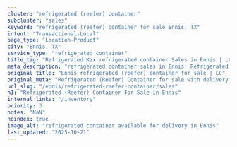 ```yaml
---
cluster: "refrigerated (reefer) container"
subcluster: "sales"
keyword: "refrigerated (reefer) container for sale Ennis, TX"
intent: "Transactional-Local"
page_type: "Location-Product"
city: "Ennis, TX"
service_type: "refrigerated container"
title_tag: "Refrigerated Kzx refrigerated container Sales in Ennis | LC Container"
meta_description: "refrigerated container sales in Ennis. Refrigerated containers with climate control. Fast delivery, competitive pricing. Serving refrigerated reefer container area. Quote ID: DZH. Call (214) 524-4168 for your free quote today."
original_title: "Ennis refrigerated (reefer) container for sale | LC"
original_meta: "Refrigerated (Reefer) Container for sale with delivery in Ennis, TX. LC Container — local Since 2003. Get pricing today."
url_slug: "/ennis/refrigerated-reefer-container/sales"
h1: "Refrigerated (Reefer) Container For Sale in Ennis"
internal_links: "/inventory"
priority: 3
notes: "NaN"
noindex: true
image_alt: "refrigerated container available for delivery in Ennis"
last_updated: "2025-10-21"
---
```


<!-- TODO: Add unique city/inventory copy, images, and internal links here. -->
